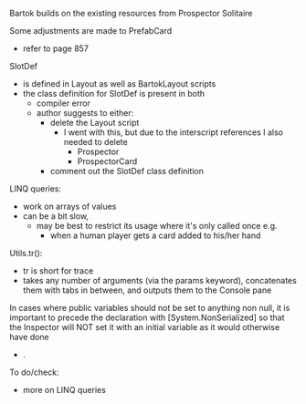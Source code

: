 Bartok builds on the existing resources from Prospector Solitaire

Some adjustments are made to PrefabCard
- refer to page 857

SlotDef
- is defined in Layout as well as BartokLayout scripts
- the class definition for SlotDef is present in both
  - compiler error
  - author suggests to either:
    - delete the Layout script
      - I went with this, but due to the interscript references I also needed to delete
        - Prospector
        - ProspectorCard
    - comment out the SlotDef class definition

LINQ queries:
- work on arrays of values
- can be a bit slow,
  - may be best to restrict its usage where it's only called once e.g.
    - when a human player gets a card added to his/her hand

Utils.tr():
- tr is short for trace
- takes any number of arguments (via the params keyword), concatenates them with tabs in between, and outputs them to the Console pane

In cases where public variables should not be set to anything non null, it is important to precede the declaration with [System.NonSerialized] so that the Inspector will NOT set it with an initial variable as it would otherwise have done
- .

To do/check:
- more on LINQ queries